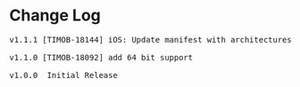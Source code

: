 # Change Log
<pre>
v1.1.1 [TIMOB-18144] iOS: Update manifest with architectures

v1.1.0 [TIMOB-18092] add 64 bit support

v1.0.0	Initial Release
